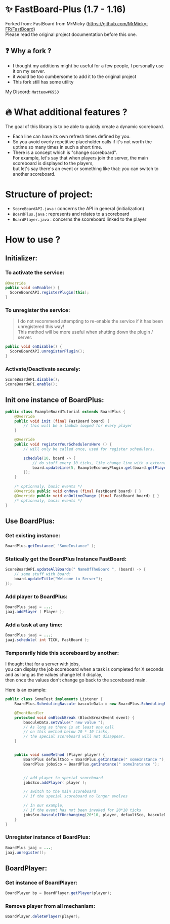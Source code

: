 # :sparkles: FastBoard-Plus (1.7 - 1.16)

Forked from: FastBoard from MrMicky (https://github.com/MrMicky-FR/FastBoard)   
Please read the original project documentation before this one.  

## :question: Why a fork ?
* I thought my additions might be useful for a few people, I personally use it on my server.  
* it would be too cumbersome to add it to the original project  
* This fork still has some utility  
  
My Discord: ``Matteow#6953``

# :fire: What additional features  ?
The goal of this library is to be able to quickly create a dynamic scoreboard.  
* Each line can have its own refresh times defined by you.
* So you avoid overly repetitive placeholder calls if it's not worth the uptime so many times in such a short time. 
* There is a concept which is "change scoreboard".  
For example, let's say that when players join the server, the main scoreboard is displayed to the players,  
but let's say there's an event or something like that: you can switch to another scoreboard.  
  
# Structure of project:
* ``ScoreBoardAPI.java`` : concerns the API in general (initialization) 
* ``BoardPlus.java`` : represents and relates to a scoreboard  
* ``BoardPlayer.java`` : concerns the scoreboard linked to the player 
  
# How to use ?
## Initializer:
### To activate the service:  
```java
@Override
public void onEnable() {
  ScoreBoardAPI.registerPlugin(this);
}
```  
  
### To unregister the service:  
>  I do not recommend attempting to re-enable the service if it has been unregistered this way!  
>  This method will be more useful when shutting down the plugin / server.  
```java
public void onDisable() {
  ScoreBoardAPI.unregisterPlugin();
}
```  
  
### Activate/Deactivate securely:
```java
ScoreBoardAPI.disable();
ScoreBoardAPI.enable();
```  
## Init one instance of BoardPlus:  
```java
public class ExampleBoardTutorial extends BoardPlus {
    @Override
    public void init (final FastBoard board) {
        // this will be a lambda looped for every player
    }

    @Override
    public void registerYourSchedulersHere () {
        // will only be called once, used for register schedulers.

        schedule(10, board -> {
            // do stuff every 10 ticks, like change line with a external placeholder:
            board.updateLine(5, ExampleEconomyPlugin.get(board.getPlayer()) );
        });
    }
    
    /* optionnaly, basic events */
    @Override public void onMove (final FastBoard board) { }
    @Override public void onOnlineChange (final FastBoard board) { }
    /* optionnaly, basic events */
}
```
## Use BoardPlus:  
### Get existing instance:
```java
BoardPlus.getInstance( "SomeInstance" );
```  
### Statically get the BoardPlus Instance FastBoard:
```java
ScoreBoardAPI.updateAllBoards(" NameOfTheBoard ", (board) -> {
    // some stuff with board:
    board.updateTitle("Welcome to Server");
});
```  
### Add player to BoardPlus:  
```java
BoardPlus jaaj = ...;
jaaj.addPlayer ( Player );
```
### Add a task at any time:
```java
BoardPlus jaaj = ...;
jaaj.schedule( int TICK, FastBoard );
```
### Temporarily hide this scoreboard by another:  
I thought that for a server with jobs,  
you can display the job scoreboard when a task is completed for X seconds and as long as the values change let it display,  
then once the values don't change go back to the scoreboard main.  
  
Here is an example:  
```java
public class SomeTest implements Listener {
    BoardPlus.SchedulingBascule basculeData = new BoardPlus.SchedulingBascule();

    @EventHandler
    protected void onBlockBreak (BlockBreakEvent event) {
        basculeData.setValue(" new value ");
        // As long as there is at least one call
        // on this method below 20 * 10 ticks,
        // the special scoreboard will not disappear.
    }


    public void someMethod (Player player) {
        BoardPlus defaultSco = BoardPlus.getInstance(" someInstance ");
        BoardPlus jobsSco = BoardPlus.getInstance(" someInstance ");


        // add player to special scoreboard
        jobsSco.addPlayer( player );

        // switch to the main scoreboard
        // if the special scoreboard no longer evolves

        // In our example,
        // if the event has not been invoked for 20*10 ticks
        jobsSco.basculeIfUnchanging(20*10, player, defaultSco, basculeData);
    }
}
```
### Unregister instance of BoardPlus:  
```java
BoardPlus jaaj = ...;
jaaj.unregister();
```
## BoardPlayer:
### Get instance of BoardPlayer:
```java
BoardPlayer bp = BoardPlayer.getPlayer(player);
```
### Remove player from all mechanism:
```java
BoardPlayer.deletePlayer(player);
```
